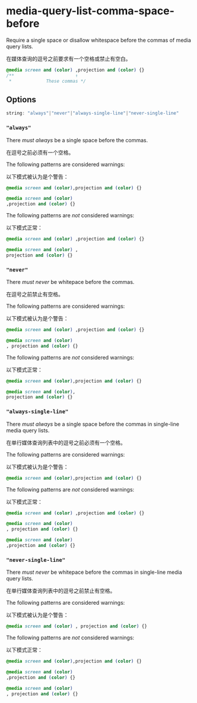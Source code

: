 # media-query-list-comma-space-before

Require a single space or disallow whitespace before the commas of media query lists.

在媒体查询的逗号之前要求有一个空格或禁止有空白。

```css
@media screen and (color) ,projection and (color) {}
/**                       ↑
 *             These commas */
```

## Options

```js
string: "always"|"never"|"always-single-line"|"never-single-line"
```

### `"always"`

There *must always* be a single space before the commas.

在逗号之前必须有一个空格。

The following patterns are considered warnings:

以下模式被认为是个警告：

```css
@media screen and (color),projection and (color) {}
```

```css
@media screen and (color)
,projection and (color) {}
```

The following patterns are *not* considered warnings:

以下模式正常：

```css
@media screen and (color) ,projection and (color) {}
```

```css
@media screen and (color) ,
projection and (color) {}
```

### `"never"`

There *must never* be whitepace before the commas.

在逗号之前禁止有空格。

The following patterns are considered warnings:

以下模式被认为是个警告：

```css
@media screen and (color) ,projection and (color) {}
```

```css
@media screen and (color)
, projection and (color) {}
```

The following patterns are *not* considered warnings:

以下模式正常：

```css
@media screen and (color),projection and (color) {}
```

```css
@media screen and (color),
projection and (color) {}
```

### `"always-single-line"`

There *must always* be a single space before the commas in single-line media query lists.

在单行媒体查询列表中的逗号之前必须有一个空格。

The following patterns are considered warnings:

以下模式被认为是个警告：

```css
@media screen and (color),projection and (color) {}
```

The following patterns are *not* considered warnings:

以下模式正常：

```css
@media screen and (color) ,projection and (color) {}
```

```css
@media screen and (color)
, projection and (color) {}
```

```css
@media screen and (color)
,projection and (color) {}
```

### `"never-single-line"`

There *must never* be whitepace before the commas in single-line media query lists.

在单行媒体查询列表中的逗号之前禁止有空格。

The following patterns are considered warnings:

以下模式被认为是个警告：

```css
@media screen and (color) , projection and (color) {}
```

The following patterns are *not* considered warnings:

以下模式正常：

```css
@media screen and (color),projection and (color) {}
```

```css
@media screen and (color)
,projection and (color) {}
```

```css
@media screen and (color)
, projection and (color) {}
```
